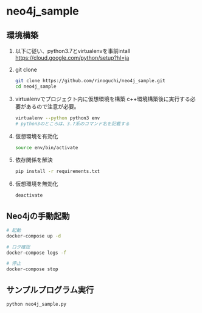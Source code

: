# neo4j_sample

## 環境構築

1. 以下に従い、python3.7とvirtualenvを事前intall
   https://cloud.google.com/python/setup?hl=ja

1. git clone
   ```sh
   git clone https://github.com/rinoguchi/neo4j_sample.git
   cd neo4j_sample
   ```

1. virtualenvでプロジェクト内に仮想環境を構築
   c++環境構築後に実行する必要があるので注意が必要。
   ```sh
   virtualenv --python python3 env
   # python3のところは、3.7系のコマンド名を記載する
   ```

1. 仮想環境を有効化
   ```sh
   source env/bin/activate
   ```

1. 依存関係を解決
   ```sh
   pip install -r requirements.txt
   ```

1. 仮想環境を無効化
   ```sh
   deactivate
   ```

## Neo4jの手動起動
```sh
# 起動
docker-compose up -d

# ログ確認
docker-compose logs -f

# 停止
docker-compose stop
```

## サンプルプログラム実行
```sh
python neo4j_sample.py
```
